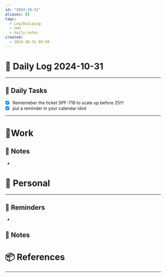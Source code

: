 ```yaml
---
id: "2024-10-31"
aliases: []
tags:
  - Log/DaiLyLog
  - new
  - daily-notes
created:
  - 2024-10-31 09:58
---
```


# 📅 Daily Log 2024-10-31

---

## 🔷 Daily Tasks

- [x] Rememeber the ticket SPF-718 to scale up before 25!!!
- [x] put a reminder in your calendar idiot

---

# 💼Work

## 🚀 Notes

-

# 👑 Personal

---

## 📕 Reminders

-

## 💬 Notes

# 📦 References

---
